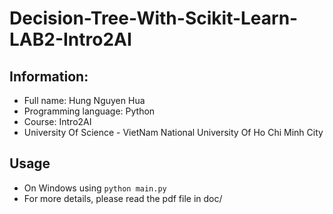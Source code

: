 # Decision-Tree-With-Scikit-Learn-LAB2-Intro2AI
## Information:
- Full name: Hung Nguyen Hua
- Programming language: Python
- Course: Intro2AI
- University Of Science - VietNam National University Of Ho Chi Minh City
## Usage
- On Windows using
```python main.py```
- For more details, please read the pdf file in doc/
